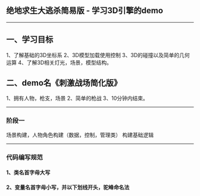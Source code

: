 ## 绝地求生大逃杀简易版 - 学习3D引擎的demo

------------------------------

## 一、学习目标
1、了解基础的3D坐标系
2、3D模型加载使用控制
3、3D的碰撞以及简单的几何运算
4、了解3D相关灯光，场景，模型结构。



## 二、demo名《刺激战场简化版》
1、拥有人物，枪支，场景
2、简单的枪战
3、10分钟内结束。


---------------------------------


### 阶段一
场景构建，人物角色构建（数据，控制，管理类）
构建基础逻辑



-------------------------------

###  代码编写规范
####  1、类名首字母大写
####  2、变量名首字母小写，并以下划线开头，驼峰命名法



